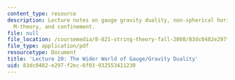 ```yaml
---
content_type: resource
description: Lecture notes on gauge gravity duality, non-spherical horizons, Dp-branes,
  M-theory, and confinement.
file: null
file_location: /coursemedia/8-821-string-theory-fall-2008/83dc0482e297f2ec6f03932553411230_lecture20.pdf
file_type: application/pdf
resourcetype: Document
title: 'Lecture 20: The Wider World of Gauge/Gravity Duality'
uid: 83dc0482-e297-f2ec-6f03-932553411230
---
```

